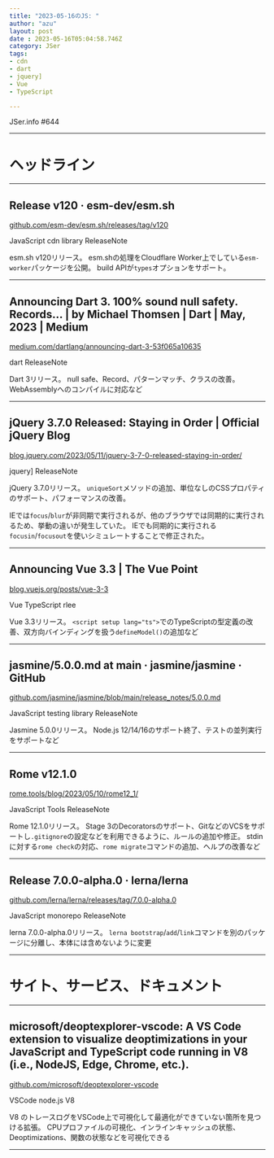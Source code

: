 ```yaml
---
title: "2023-05-16のJS: "
author: "azu"
layout: post
date : 2023-05-16T05:04:58.746Z
category: JSer
tags:
- cdn
- dart
- jquery]
- Vue
- TypeScript

---
```


JSer.info #644

----

<h1 class="site-genre">ヘッドライン</h1>

----

## Release v120 · esm-dev/esm.sh
[github.com/esm-dev/esm.sh/releases/tag/v120](https://github.com/esm-dev/esm.sh/releases/tag/v120 "Release v120 · esm-dev/esm.sh")
<p class="jser-tags jser-tag-icon"><span class="jser-tag">JavaScript</span> <span class="jser-tag">cdn</span> <span class="jser-tag">library</span> <span class="jser-tag">ReleaseNote</span></p>

esm.sh v120リリース。
esm.shの処理をCloudflare Worker上でしている`esm-worker`パッケージを公開。
build APIが`types`オプションをサポート。


----

## Announcing Dart 3. 100% sound null safety. Records… | by Michael Thomsen | Dart | May, 2023 | Medium
[medium.com/dartlang/announcing-dart-3-53f065a10635](https://medium.com/dartlang/announcing-dart-3-53f065a10635 "Announcing Dart 3. 100% sound null safety. Records… | by Michael Thomsen | Dart | May, 2023 | Medium")
<p class="jser-tags jser-tag-icon"><span class="jser-tag">dart</span> <span class="jser-tag">ReleaseNote</span></p>

Dart 3リリース。
null safe、Record、パターンマッチ、クラスの改善。
WebAssemblyへのコンパイルに対応など


----

## jQuery 3.7.0 Released: Staying in Order | Official jQuery Blog
[blog.jquery.com/2023/05/11/jquery-3-7-0-released-staying-in-order/](https://blog.jquery.com/2023/05/11/jquery-3-7-0-released-staying-in-order/ "jQuery 3.7.0 Released: Staying in Order | Official jQuery Blog")
<p class="jser-tags jser-tag-icon"><span class="jser-tag">jquery]</span> <span class="jser-tag">ReleaseNote</span></p>

jQuery 3.7.0リリース。
`uniqueSort`メソッドの追加、単位なしのCSSプロパティのサポート、パフォーマンスの改善。

IEでは`focus`/`blur`が非同期で実行されるが、他のブラウザでは同期的に実行されるため、挙動の違いが発生していた。
IEでも同期的に実行される`focusin`/`focusout`を使いシミュレートすることで修正された。


----

## Announcing Vue 3.3 | The Vue Point
[blog.vuejs.org/posts/vue-3-3](https://blog.vuejs.org/posts/vue-3-3 "Announcing Vue 3.3 | The Vue Point")
<p class="jser-tags jser-tag-icon"><span class="jser-tag">Vue</span> <span class="jser-tag">TypeScript</span> <span class="jser-tag">rlee</span></p>

Vue 3.3リリース。
`<script setup lang="ts">`でのTypeScriptの型定義の改善、双方向バインディングを扱う`defineModel()`の追加など


----

## jasmine/5.0.0.md at main · jasmine/jasmine · GitHub
[github.com/jasmine/jasmine/blob/main/release\_notes/5.0.0.md](https://github.com/jasmine/jasmine/blob/main/release_notes/5.0.0.md "jasmine/5.0.0.md at main · jasmine/jasmine · GitHub")
<p class="jser-tags jser-tag-icon"><span class="jser-tag">JavaScript</span> <span class="jser-tag">testing</span> <span class="jser-tag">library</span> <span class="jser-tag">ReleaseNote</span></p>

Jasmine 5.0.0リリース。
Node.js 12/14/16のサポート終了、テストの並列実行をサポートなど


----

## Rome v12.1.0
[rome.tools/blog/2023/05/10/rome12\_1/](https://rome.tools/blog/2023/05/10/rome12_1/ "Rome v12.1.0")
<p class="jser-tags jser-tag-icon"><span class="jser-tag">JavaScript</span> <span class="jser-tag">Tools</span> <span class="jser-tag">ReleaseNote</span></p>

Rome 12.1.0リリース。
Stage 3のDecoratorsのサポート、GitなどのVCSをサポートし`.gitignore`の設定などを利用できるように、ルールの追加や修正。
stdinに対する`rome check`の対応、`rome migrate`コマンドの追加、ヘルプの改善など


----

## Release 7.0.0-alpha.0 · lerna/lerna
[github.com/lerna/lerna/releases/tag/7.0.0-alpha.0](https://github.com/lerna/lerna/releases/tag/7.0.0-alpha.0 "Release 7.0.0-alpha.0 · lerna/lerna")
<p class="jser-tags jser-tag-icon"><span class="jser-tag">JavaScript</span> <span class="jser-tag">monorepo</span> <span class="jser-tag">ReleaseNote</span></p>

lerna 7.0.0-alpha.0リリース。
`lerna bootstrap`/`add`/`link`コマンドを別のパッケージに分離し、本体には含めないように変更


----
<h1 class="site-genre">サイト、サービス、ドキュメント</h1>

----

## microsoft/deoptexplorer-vscode: A VS Code extension to visualize deoptimizations in your JavaScript and TypeScript code running in V8 (i.e., NodeJS, Edge, Chrome, etc.).
[github.com/microsoft/deoptexplorer-vscode](https://github.com/microsoft/deoptexplorer-vscode "microsoft/deoptexplorer-vscode: A VS Code extension to visualize deoptimizations in your JavaScript and TypeScript code running in V8 (i.e., NodeJS, Edge, Chrome, etc.).")
<p class="jser-tags jser-tag-icon"><span class="jser-tag">VSCode</span> <span class="jser-tag">node.js</span> <span class="jser-tag">V8</span></p>

V8 のトレースログをVSCode上で可視化して最適化ができていない箇所を見つける拡張。
CPUプロファイルの可視化、インラインキャッシュの状態、Deoptimizations、関数の状態などを可視化できる


----
